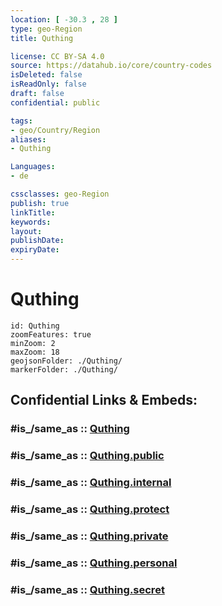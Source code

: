 ```yaml
---
location: [ -30.3 , 28 ] 
type: geo-Region
title: Quthing

license: CC BY-SA 4.0
source: https://datahub.io/core/country-codes
isDeleted: false
isReadOnly: false
draft: false
confidential: public

tags:
- geo/Country/Region
aliases:
- Quthing

Languages:
- de

cssclasses: geo-Region
publish: true
linkTitle: 
keywords: 
layout: 
publishDate: 
expiryDate: 
---
```


# Quthing

```leaflet
id: Quthing
zoomFeatures: true 
minZoom: 2 
maxZoom: 18
geojsonFolder: ./Quthing/
markerFolder: ./Quthing/
```


## Confidential Links & Embeds: 

### #is_/same_as :: [Quthing](/_Standards/Earth/Continent/Africa/Africa~South/Lesotho/Districts~Lesotho/Quthing.md) 

### #is_/same_as :: [Quthing.public](/_public/Earth/Continent/Africa/Africa~South/Lesotho/Districts~Lesotho/Quthing.public.md) 

### #is_/same_as :: [Quthing.internal](/_internal/Earth/Continent/Africa/Africa~South/Lesotho/Districts~Lesotho/Quthing.internal.md) 

### #is_/same_as :: [Quthing.protect](/_protect/Earth/Continent/Africa/Africa~South/Lesotho/Districts~Lesotho/Quthing.protect.md) 

### #is_/same_as :: [Quthing.private](/_private/Earth/Continent/Africa/Africa~South/Lesotho/Districts~Lesotho/Quthing.private.md) 

### #is_/same_as :: [Quthing.personal](/_personal/Earth/Continent/Africa/Africa~South/Lesotho/Districts~Lesotho/Quthing.personal.md) 

### #is_/same_as :: [Quthing.secret](/_secret/Earth/Continent/Africa/Africa~South/Lesotho/Districts~Lesotho/Quthing.secret.md)

